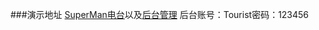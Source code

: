 ###演示地址
[SuperMan电台](http://47.105.192.161:81)以及[后台管理](http://47.105.192.161:82) 后台账号：Tourist密码：123456
